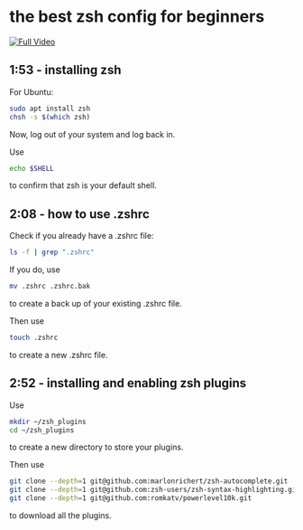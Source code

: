 # the best zsh config for beginners

[![Full Video](https://img.youtube.com/vi/8PRP1Z5s2WY/default.jpg)](https://youtu.be/8PRP1Z5s2WY)


## 1:53 - installing zsh

For Ubuntu:
```sh
sudo apt install zsh
chsh -s $(which zsh)
```

Now, log out of your system and log back in.

Use

```sh
echo $SHELL
```

to confirm that zsh is your default shell.

## 2:08 - how to use .zshrc

Check if you already have a .zshrc file:

```sh
ls -f | grep ".zshrc"
```

If you do, use 

```sh
mv .zshrc .zshrc.bak
```

to create a back up of your existing .zshrc file.

Then use

```sh
touch .zshrc
```

to create a new .zshrc file.

## 2:52 - installing and enabling zsh plugins

Use 

```sh
mkdir ~/zsh_plugins
cd ~/zsh_plugins
```

to create a new directory to store your plugins.

Then use


```sh
git clone --depth=1 git@github.com:marlonrichert/zsh-autocomplete.git
git clone --depth=1 git@github.com:zsh-users/zsh-syntax-highlighting.git
git clone --depth=1 git@github.com:romkatv/powerlevel10k.git
```

to download all the plugins.